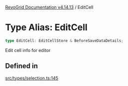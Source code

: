 [RevoGrid Documentation v4.14.13](README.md) / EditCell

# Type Alias: EditCell

```ts
type EditCell: EditCellStore & BeforeSaveDataDetails;
```

Edit cell info for editor

## Defined in

[src/types/selection.ts:145](https://github.com/revolist/revogrid/blob/4eff1607ca8ee7d75f31750c713182488767268a/src/types/selection.ts#L145)
